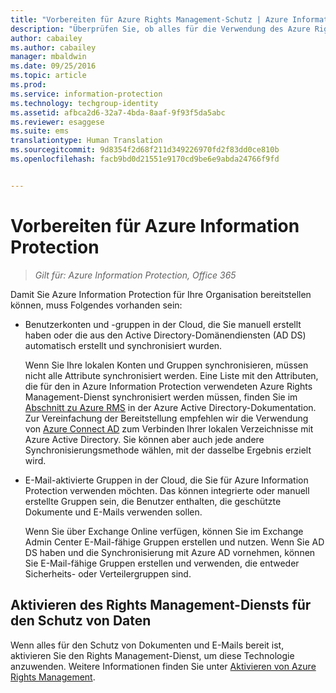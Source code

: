 ```yaml
---
title: "Vorbereiten für Azure Rights Management-Schutz | Azure Information Protection"
description: "Überprüfen Sie, ob alles für die Verwendung des Azure Rights Management-Diensts bereit ist, sodass Ihre Organisation Dokumente und E-Mails schützen kann."
author: cabailey
ms.author: cabailey
manager: mbaldwin
ms.date: 09/25/2016
ms.topic: article
ms.prod: 
ms.service: information-protection
ms.technology: techgroup-identity
ms.assetid: afbca2d6-32a7-4bda-8aaf-9f93f5da5abc
ms.reviewer: esaggese
ms.suite: ems
translationtype: Human Translation
ms.sourcegitcommit: 9d8354f2d68f211d349226970fd2f83dd0ce810b
ms.openlocfilehash: facb9bd0d21551e9170cd9be6e9abda24766f9fd


---
```


# <a name="preparing-for-azure-information-protection"></a>Vorbereiten für Azure Information Protection

>*Gilt für: Azure Information Protection, Office 365*

Damit Sie Azure Information Protection für Ihre Organisation bereitstellen können, muss Folgendes vorhanden sein:

-   Benutzerkonten und -gruppen in der Cloud, die Sie manuell erstellt haben oder die aus den Active Directory-Domänendiensten (AD DS) automatisch erstellt und synchronisiert wurden.

    Wenn Sie Ihre lokalen Konten und Gruppen synchronisieren, müssen nicht alle Attribute synchronisiert werden. Eine Liste mit den Attributen, die für den in Azure Information Protection verwendeten Azure Rights Management-Dienst synchronisiert werden müssen, finden Sie im [Abschnitt zu Azure RMS](/active-directory/active-directory-aadconnectsync-attributes-synchronized#azure-rms) in der Azure Active Directory-Dokumentation. Zur Vereinfachung der Bereitstellung empfehlen wir die Verwendung von [Azure Connect AD](/active-directory/active-directory-aadconnectsync-whatis) zum Verbinden Ihrer lokalen Verzeichnisse mit Azure Active Directory. Sie können aber auch jede andere Synchronisierungsmethode wählen, mit der dasselbe Ergebnis erzielt wird.

-   E-Mail-aktivierte Gruppen in der Cloud, die Sie für Azure Information Protection verwenden möchten. Das können integrierte oder manuell erstellte Gruppen sein, die Benutzer enthalten, die geschützte Dokumente und E-Mails verwenden sollen.

    Wenn Sie über Exchange Online verfügen, können Sie im Exchange Admin Center E-Mail-fähige Gruppen erstellen und nutzen. Wenn Sie AD DS haben und die Synchronisierung mit Azure AD vornehmen, können Sie E-Mail-fähige Gruppen erstellen und verwenden, die entweder Sicherheits- oder Verteilergruppen sind.

## <a name="activate-the-rights-management-service-for-data-protection"></a>Aktivieren des Rights Management-Diensts für den Schutz von Daten
Wenn alles für den Schutz von Dokumenten und E-Mails bereit ist, aktivieren Sie den Rights Management-Dienst, um diese Technologie anzuwenden. Weitere Informationen finden Sie unter [Aktivieren von Azure Rights Management](../deploy-use/activate-service.md).






<!--HONumber=Nov16_HO2-->


